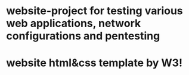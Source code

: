 # website-project for testing various web applications, network configurations and pentesting
# 
#
# website html&css template by W3!